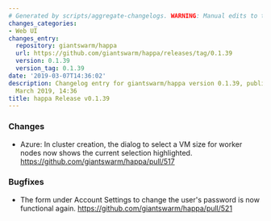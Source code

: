 ```yaml
---
# Generated by scripts/aggregate-changelogs. WARNING: Manual edits to this files will be overwritten.
changes_categories:
- Web UI
changes_entry:
  repository: giantswarm/happa
  url: https://github.com/giantswarm/happa/releases/tag/0.1.39
  version: 0.1.39
  version_tag: 0.1.39
date: '2019-03-07T14:36:02'
description: Changelog entry for giantswarm/happa version 0.1.39, published on 07
  March 2019, 14:36
title: happa Release v0.1.39
---
```


### Changes

- Azure: In cluster creation, the dialog to select a VM size for worker nodes now shows the current selection highlighted. https://github.com/giantswarm/happa/pull/517

### Bugfixes

- The form under Account Settings to change the user's password is now functional again. https://github.com/giantswarm/happa/pull/521
